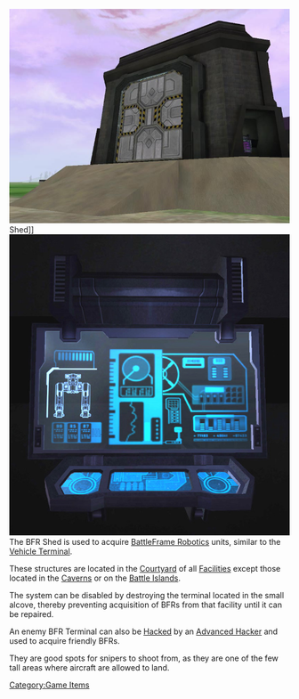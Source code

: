 ![](images/BFR_Shed.jpg "fig:BFR_Shed.jpg") Shed\]\]
![](images/BFR_term.jpg "fig:BFR_term.jpg") The BFR Shed is used to acquire
[BattleFrame Robotics](BattleFrame_Robotics.md) units, similar
to the [Vehicle Terminal](Vehicle_Terminal.md).

These structures are located in the [Courtyard](Courtyard.md) of
all [Facilities](Facilities.md) except those located in the
[Caverns](Caverns.md) or on the [Battle
Islands](Battle_Islands.md).

The system can be disabled by destroying the terminal located in the
small alcove, thereby preventing acquisition of BFRs from that facility
until it can be repaired.

An enemy BFR Terminal can also be [Hacked](Hack.md) by an
[Advanced Hacker](Advanced_Hacking.md) and used to acquire
friendly BFRs.

They are good spots for snipers to shoot from, as they are one of the
few tall areas where aircraft are allowed to land.

[Category:Game Items](Category:Game_Items.md)
